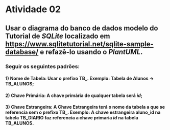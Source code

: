 # Atividade 02 
## Usar o diagrama do banco de dados modelo do Tutorial de <em>SQLite</em> localizado em https://www.sqlitetutorial.net/sqlite-sample-database/ e refazê-lo usando o <em>PlantUML</em>. 
### Seguir os seguintes padrões:
#### 1) Nome de Tabela: Usar o prefixo TB_. Exemplo: Tabela de Alunos -> TB_ALUNOS;
#### 2) Chave Primária: A chave primária de qualquer tabela será <em>id</em>;
#### 3) Chave Estrangeira: A Chave Estrangeira terá o nome da tabela a que se referencia sem o prefixo TB_. Exemplo: A chave estrangeira aluno_id na tabela TB_DIARIO faz referencia a chave primaria <em>id</em> na tabela TB_ALUNOS.
